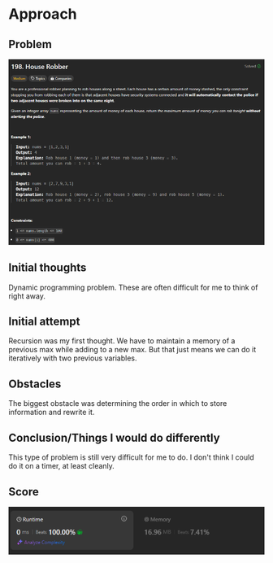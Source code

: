 # Approach

## Problem

![Problem 198](problem_image.png)

## Initial thoughts

Dynamic programming problem. These are often difficult for me to think of right away. 

## Initial attempt

Recursion was my first thought. We have to maintain a memory of a previous max while adding to a new max. But that just means we can do it iteratively with two previous variables. 

## Obstacles

The biggest obstacle was determining the order in which to store information and rewrite it.

## Conclusion/Things I would do differently

This type of problem is still very difficult for me to do. I don't think I could do it on a timer, at least cleanly. 

## Score

![LeetCode Score](score_image.png)